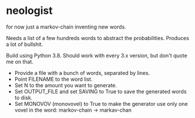 # neologist

for now just a markov-chain inventing new words.

Needs a list of a few hundreds words to abstract the probabilities.
Produces a lot of bullshit.

Build using Python 3.8. Should work with every 3.x version, but don't quote me on that.

- Provide a file with a bunch of words, separated by lines.
- Point FILENAME to the word list.
- Set N to the amount you want to generate.
- Set OUTPUT_FILE and set SAVING to True to save the generated words to disk.
- Set MONOVOV (monovovel) to True to make the generator use only one vovel in the word: markov-chain -> markav-chan
